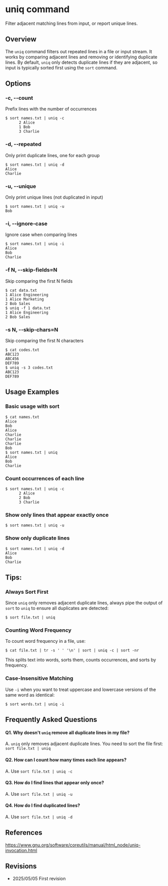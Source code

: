 # uniq command

Filter adjacent matching lines from input, or report unique lines.

## Overview

The `uniq` command filters out repeated lines in a file or input stream. It works by comparing adjacent lines and removing or identifying duplicate lines. By default, `uniq` only detects duplicate lines if they are adjacent, so input is typically sorted first using the `sort` command.

## Options

### **-c, --count**

Prefix lines with the number of occurrences

```console
$ sort names.txt | uniq -c
      2 Alice
      1 Bob
      3 Charlie
```

### **-d, --repeated**

Only print duplicate lines, one for each group

```console
$ sort names.txt | uniq -d
Alice
Charlie
```

### **-u, --unique**

Only print unique lines (not duplicated in input)

```console
$ sort names.txt | uniq -u
Bob
```

### **-i, --ignore-case**

Ignore case when comparing lines

```console
$ sort names.txt | uniq -i
Alice
Bob
Charlie
```

### **-f N, --skip-fields=N**

Skip comparing the first N fields

```console
$ cat data.txt
1 Alice Engineering
1 Alice Marketing
2 Bob Sales
$ uniq -f 1 data.txt
1 Alice Engineering
2 Bob Sales
```

### **-s N, --skip-chars=N**

Skip comparing the first N characters

```console
$ cat codes.txt
ABC123
ABC456
DEF789
$ uniq -s 3 codes.txt
ABC123
DEF789
```

## Usage Examples

### Basic usage with sort

```console
$ cat names.txt
Alice
Bob
Alice
Charlie
Charlie
Charlie
Bob
$ sort names.txt | uniq
Alice
Bob
Charlie
```

### Count occurrences of each line

```console
$ sort names.txt | uniq -c
      2 Alice
      2 Bob
      3 Charlie
```

### Show only lines that appear exactly once

```console
$ sort names.txt | uniq -u
```

### Show only duplicate lines

```console
$ sort names.txt | uniq -d
Alice
Bob
Charlie
```

## Tips:

### Always Sort First

Since `uniq` only removes adjacent duplicate lines, always pipe the output of `sort` to `uniq` to ensure all duplicates are detected:

```console
$ sort file.txt | uniq
```

### Counting Word Frequency

To count word frequency in a file, use:

```console
$ cat file.txt | tr -s ' ' '\n' | sort | uniq -c | sort -nr
```

This splits text into words, sorts them, counts occurrences, and sorts by frequency.

### Case-Insensitive Matching

Use `-i` when you want to treat uppercase and lowercase versions of the same word as identical:

```console
$ sort words.txt | uniq -i
```

## Frequently Asked Questions

#### Q1. Why doesn't `uniq` remove all duplicate lines in my file?
A. `uniq` only removes adjacent duplicate lines. You need to sort the file first: `sort file.txt | uniq`

#### Q2. How can I count how many times each line appears?
A. Use `sort file.txt | uniq -c`

#### Q3. How do I find lines that appear only once?
A. Use `sort file.txt | uniq -u`

#### Q4. How do I find duplicated lines?
A. Use `sort file.txt | uniq -d`

## References

https://www.gnu.org/software/coreutils/manual/html_node/uniq-invocation.html

## Revisions

- 2025/05/05 First revision